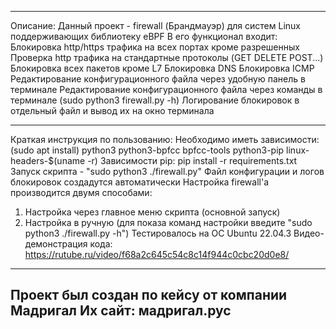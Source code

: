 ----------------------------------------------------------------------------
Описание:
Данный проект - firewall (Брандмауэр) для систем Linux поддерживающих библиотеку eBPF
В его функционал входит:
Блокировка http/https трафика на всех портах кроме разрешенных
Проверка http трафика на стандартные протоколы (GET DELETE POST...)
Блокировка всех пакетов кроме L7
Блокировка DNS
Блокировка ICMP
Редактирование конфигурационного файла через удобную панель в терминале
Редактирование конфигурационного файла через команды в терминале (sudo python3 firewall.py -h)
Логирование блокировок в отдельный файл и вывод их на окно терминала

----------------------------------------------------------------------------

Краткая инструкция по пользованию:
Необходимо иметь зависимости: (sudo apt install) python3 python3-bpfcc bpfcc-tools python3-pip linux-headers-$(uname -r)
Зависимости pip: pip install -r requirements.txt
Запуск скрипта - "sudo python3 ./firewall.py"
Файл конфигурации и логов блокировок создадутся автоматически
Настройка firewall'a производится двумя способами:
1) Настройка через главное меню скрипта (основной запуск)
2) Настройка в ручную (для показа команд настройки введите "sudo python3 ./firewall.py -h")
Тестировалось на ОС Ubuntu 22.04.3
Видео-демонстрация кода: https://rutube.ru/video/f68a2c645c54c8c14f944c0cbc20d0e8/
----------------------------------------------------------------------------
Проект был создан по кейсу от компании Мадригал
Их сайт: мадригал.рус
----------------------------------------------------------------------------
